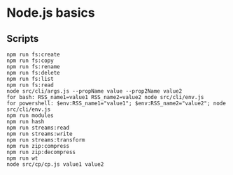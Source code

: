 # Node.js basics
## Scripts
    npm run fs:create
    npm run fs:copy
    npm run fs:rename
    npm run fs:delete
    npm run fs:list
    npm run fs:read
    node src/cli/args.js --propName value --prop2Name value2
    for bash: RSS_name1=value1 RSS_name2=value2 node src/cli/env.js
    for powershell: $env:RSS_name1="value1"; $env:RSS_name2="value2"; node src/cli/env.js
    npm run modules
    npm run hash
    npm run streams:read
    npm run streams:write
    npm run streams:transform
    npm run zip:compress
    npm run zip:decompress
    npm run wt
    node src/cp/cp.js value1 value2

